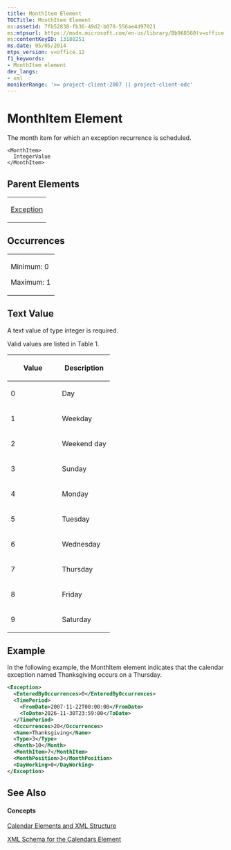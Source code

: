 ```yaml
---
title: MonthItem Element
TOCTitle: MonthItem Element
ms:assetid: 7fb52838-fb36-49d2-b078-556ae4d97021
ms:mtpsurl: https://msdn.microsoft.com/en-us/library/Bb968560(v=office.12)
ms:contentKeyID: 13188251
ms.date: 05/05/2014
mtps_version: v=office.12
f1_keywords:
- MonthItem element
dev_langs:
- xml
monikerRange: '>= project-client-2007 || project-client-odc'
---
```


# MonthItem Element




The month item for which an exception recurrence is scheduled.

    <MonthItem>
      IntegerValue
    </MonthItem>

## Parent Elements

<table>
<colgroup>
<col style="width: 100%" />
</colgroup>
<tbody>
<tr class="odd">
<td><p><a href="bb968492(v=office.12).md">Exception</a></p></td>
</tr>
</tbody>
</table>

## Occurrences

<table>
<colgroup>
<col style="width: 100%" />
</colgroup>
<tbody>
<tr class="odd">
<td><p>Minimum: 0</p>
<p>Maximum: 1</p></td>
</tr>
</tbody>
</table>

## Text Value

A text value of type integer is required.

Valid values are listed in Table 1.

<table>
<colgroup>
<col style="width: 50%" />
<col style="width: 50%" />
</colgroup>
<thead>
<tr class="header">
<th><p>Value</p></th>
<th><p>Description</p></th>
</tr>
</thead>
<tbody>
<tr class="odd">
<td><p>0</p></td>
<td><p>Day</p></td>
</tr>
<tr class="even">
<td><p>1</p></td>
<td><p>Weekday</p></td>
</tr>
<tr class="odd">
<td><p>2</p></td>
<td><p>Weekend day</p></td>
</tr>
<tr class="even">
<td><p>3</p></td>
<td><p>Sunday</p></td>
</tr>
<tr class="odd">
<td><p>4</p></td>
<td><p>Monday</p></td>
</tr>
<tr class="even">
<td><p>5</p></td>
<td><p>Tuesday</p></td>
</tr>
<tr class="odd">
<td><p>6</p></td>
<td><p>Wednesday</p></td>
</tr>
<tr class="even">
<td><p>7</p></td>
<td><p>Thursday</p></td>
</tr>
<tr class="odd">
<td><p>8</p></td>
<td><p>Friday</p></td>
</tr>
<tr class="even">
<td><p>9</p></td>
<td><p>Saturday</p></td>
</tr>
</tbody>
</table>

## Example

In the following example, the MonthItem element indicates that the calendar exception named Thanksgiving occurs on a Thursday.

``` xml
<Exception>
  <EnteredByOccurrences>0</EnteredByOccurrences>
  <TimePeriod>
    <FromDate>2007-11-22T00:00:00</FromDate>
    <ToDate>2026-11-30T23:59:00</ToDate>
  </TimePeriod>
  <Occurrences>20</Occurrences>
  <Name>Thanksgiving</Name>
  <Type>3</Type>
  <Month>10</Month>
  <MonthItem>7</MonthItem>
  <MonthPosition>3</MonthPosition>
  <DayWorking>0</DayWorking>
</Exception>
```

## See Also

#### Concepts

[Calendar Elements and XML Structure](bb968563\(v=office.12\).md)

[XML Schema for the Calendars Element](bb968557\(v=office.12\).md)

